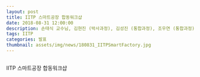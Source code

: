 ```yaml
---
layout: post
title: IITP 스마트공장 합동워크샵
date: 2018-08-31 12:00:00
description: 손태식 교수님, 김현진 (박사과정), 김성진 (통합과정), 조우연 (통합과정)
tags: IITP
categories: 발표
thumbnail: assets/img/news/180831_IITPSmartFactory.jpg
---
```


<img class="img-responsive img-centered" src="img/news/180831_IITPSmartFactory.jpg" alt="">
<p>IITP 스마트공장 합동워크샵</p>
